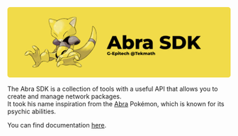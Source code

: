 ![abra.png](./images/abra.png)

The Abra SDK is a collection of tools with a useful API that allows you to create and manage network packages.\
It took his name inspiration from the [Abra](https://bulbapedia.bulbagarden.net/wiki/Abra_(Pok%C3%A9mon)) Pokémon, which is known for its psychic abilities.

You can find documentation [here](https://g-epitech.github.io/DFMY-RType/docs/dev/libraries/abra).
